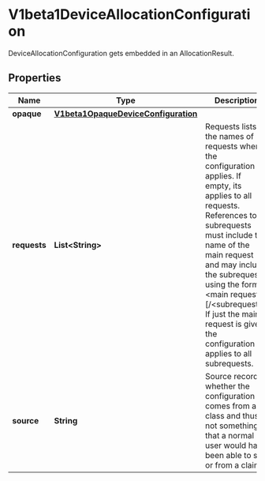 

# V1beta1DeviceAllocationConfiguration

DeviceAllocationConfiguration gets embedded in an AllocationResult.
## Properties

Name | Type | Description | Notes
------------ | ------------- | ------------- | -------------
**opaque** | [**V1beta1OpaqueDeviceConfiguration**](V1beta1OpaqueDeviceConfiguration.md) |  |  [optional]
**requests** | **List&lt;String&gt;** | Requests lists the names of requests where the configuration applies. If empty, its applies to all requests.  References to subrequests must include the name of the main request and may include the subrequest using the format &lt;main request&gt;[/&lt;subrequest&gt;]. If just the main request is given, the configuration applies to all subrequests. |  [optional]
**source** | **String** | Source records whether the configuration comes from a class and thus is not something that a normal user would have been able to set or from a claim. | 



